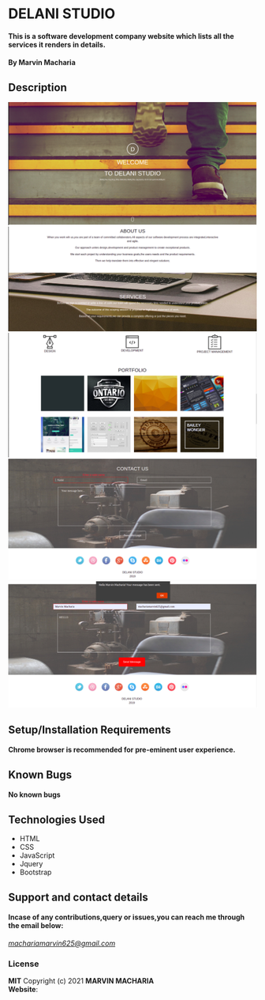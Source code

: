 # DELANI STUDIO
#### This is a software development company website which lists all the services it renders in details. 
#### By **Marvin Macharia**
## Description
![Website image](/assets/README/md1.png)
![Website image](/assets/README/md2.png)
![Website image](/assets/README/md3.png)
![Website image](/assets/README/md4.png)
![Website image](/assets/README/md5.png)
## Setup/Installation Requirements
#### Chrome browser is recommended for pre-eminent user experience.
## Known Bugs
#### No known bugs
## Technologies Used
* HTML
* CSS
* JavaScript
* Jquery
* Bootstrap
## Support and contact details
#### Incase of any contributions,query or issues,you can reach me through the email below:
*machariamarvin625@gmail.com*
### License
**MIT**
Copyright (c) 2021 **MARVIN MACHARIA**
<br>
**Website**: